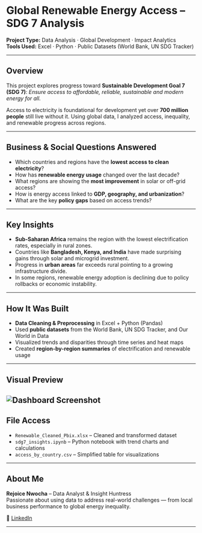 # Global Renewable Energy Access – SDG 7 Analysis

**Project Type:** Data Analysis · Global Development · Impact Analytics  
**Tools Used:** Excel · Python · Public Datasets (World Bank, UN SDG Tracker)

---

## Overview

This project explores progress toward **Sustainable Development Goal 7 (SDG 7)**: *Ensure access to affordable, reliable, sustainable and modern energy for all.*

Access to electricity is foundational for development yet over **700 million people** still live without it. Using global data, I analyzed access, inequality, and renewable progress across regions.

---

## Business & Social Questions Answered

- Which countries and regions have the **lowest access to clean electricity**?
- How has **renewable energy usage** changed over the last decade?
- What regions are showing the **most improvement** in solar or off-grid access?
- How is energy access linked to **GDP, geography, and urbanization**?
- What are the key **policy gaps** based on access trends?

---

## Key Insights

- **Sub-Saharan Africa** remains the region with the lowest electrification rates, especially in rural zones.
- Countries like **Bangladesh, Kenya, and India** have made surprising gains through solar and microgrid investment.
- Progress in **urban areas** far exceeds rural pointing to a growing infrastructure divide.
- In some regions, renewable energy adoption is declining due to policy rollbacks or economic instability.

---

## How It Was Built

- **Data Cleaning & Preprocessing** in Excel + Python (Pandas)
- Used **public datasets** from the World Bank, UN SDG Tracker, and Our World in Data
- Visualized trends and disparities through time series and heat maps
- Created **region-by-region summaries** of electrification and renewable usage

---

## Visual Preview
![Dashboard Screenshot](DashboardScreenshot.png)
---

## File Access

- `Renewable_Cleaned_Pbix.xlsx` – Cleaned and transformed dataset  
- `sdg7_insights.ipynb` – Python notebook with trend charts and calculations  
- `access_by_country.csv` – Simplified table for visualizations

---

##  About Me

**Rejoice Nwocha** – Data Analyst & Insight Huntress  
Passionate about using data to address real-world challenges — from local business performance to global energy inequality.

🔗 [LinkedIn](https://linkedin.com/in/rejoice-nwocha)

---
